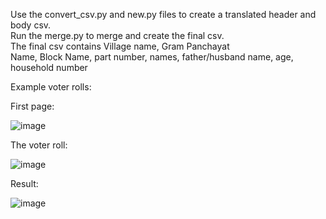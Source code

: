 Use the convert_csv.py and new.py files to create a translated header and body csv.<br />
Run the merge.py to merge and create the final csv.<br />
The final csv contains Village name, Gram Panchayat <br />
Name, Block Name, part number, names, father/husband name, age, 
household number<br />

Example voter rolls:

First page:


![image](https://github.com/IshanKunkolikar/Extract_voter_rolls/assets/42310379/05f64244-2260-494e-9fb2-06871348f97e)

The voter roll:

![image](https://github.com/IshanKunkolikar/Extract_voter_rolls/assets/42310379/b35f63aa-2861-489a-93ad-5e08185b9693)

Result:

![image](https://github.com/IshanKunkolikar/Extract_voter_rolls/assets/42310379/4a8f9350-7f40-401e-8f93-b1f62374ba99)
